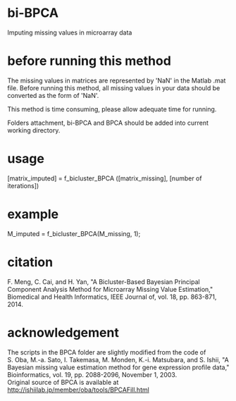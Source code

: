 # bi-BPCA
Imputing missing values in microarray data
# before running this method
The missing values in matrices are represented by 'NaN' in the Matlab .mat file. Before running this method, all missing values in your data should be converted as the form of 'NaN'.  

This method is time consuming, please allow adequate time for running.  

Folders attachment, bi-BPCA and BPCA should be added into current working directory.
# usage
[matrix_imputed] = f_bicluster_BPCA ([matrix_missing], [number of iterations])
# example
M_imputed = f_bicluster_BPCA(M_missing, 1);
# citation
F. Meng, C. Cai, and H. Yan, "A Bicluster-Based Bayesian Principal Component Analysis Method for Microarray Missing Value Estimation," Biomedical and Health Informatics, IEEE Journal of, vol. 18, pp. 863-871, 2014.
# acknowledgement
The scripts in the BPCA folder are slightly modified from the code of  
S. Oba, M.-a. Sato, I. Takemasa, M. Monden, K.-i. Matsubara, and S. Ishii, "A Bayesian missing value estimation method for gene expression profile data," Bioinformatics, vol. 19, pp. 2088-2096, November 1, 2003.  
Original source of BPCA is available at http://ishiilab.jp/member/oba/tools/BPCAFill.html
